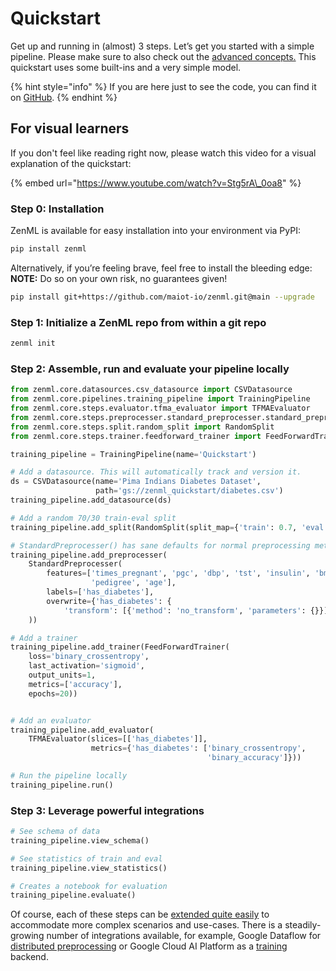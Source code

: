 # Quickstart
Get up and running in (almost) 3 steps.
Let’s get you started with a simple pipeline. Please make sure to also check out the [advanced concepts.](core-concepts.md) This quickstart uses some built-ins and a very simple model.

{% hint style="info" %}
If you are here just to see the code, you can find it on [GitHub](https://github.com/maiot-io/zenml#quickstart).
{% endhint %}

## **For visual learners**

If you don't feel like reading right now, please watch this video for a visual explanation of the quickstart:

{% embed url="https://www.youtube.com/watch?v=Stg5rA\_0oa8" %}

### **Step 0: Installation**

ZenML is available for easy installation into your environment via PyPI:

```bash
pip install zenml
```

Alternatively, if you’re feeling brave, feel free to install the bleeding edge: **NOTE:** Do so on your own risk, no guarantees given!

```bash
pip install git+https://github.com/maiot-io/zenml.git@main --upgrade
```

### Step 1: Initialize a ZenML repo from within a git repo

```python
zenml init
```

### **Step 2: Assemble, run and evaluate your pipeline locally**

```python
from zenml.core.datasources.csv_datasource import CSVDatasource
from zenml.core.pipelines.training_pipeline import TrainingPipeline
from zenml.core.steps.evaluator.tfma_evaluator import TFMAEvaluator
from zenml.core.steps.preprocesser.standard_preprocesser.standard_preprocesser import StandardPreprocesser
from zenml.core.steps.split.random_split import RandomSplit
from zenml.core.steps.trainer.feedforward_trainer import FeedForwardTrainer

training_pipeline = TrainingPipeline(name='Quickstart')

# Add a datasource. This will automatically track and version it.
ds = CSVDatasource(name='Pima Indians Diabetes Dataset', 
                   path='gs://zenml_quickstart/diabetes.csv')
training_pipeline.add_datasource(ds)

# Add a random 70/30 train-eval split
training_pipeline.add_split(RandomSplit(split_map={'train': 0.7, 'eval': 0.3}))

# StandardPreprocesser() has sane defaults for normal preprocessing methods
training_pipeline.add_preprocesser(
    StandardPreprocesser(
        features=['times_pregnant', 'pgc', 'dbp', 'tst', 'insulin', 'bmi',
                  'pedigree', 'age'],
        labels=['has_diabetes'],
        overwrite={'has_diabetes': {
            'transform': [{'method': 'no_transform', 'parameters': {}}]}}
    ))

# Add a trainer
training_pipeline.add_trainer(FeedForwardTrainer(
    loss='binary_crossentropy',
    last_activation='sigmoid',
    output_units=1,
    metrics=['accuracy'],
    epochs=20))


# Add an evaluator
training_pipeline.add_evaluator(
    TFMAEvaluator(slices=[['has_diabetes']],
                  metrics={'has_diabetes': ['binary_crossentropy',
                                            'binary_accuracy']}))

# Run the pipeline locally
training_pipeline.run()
```

### **Step 3: Leverage powerful integrations**

```python
# See schema of data
training_pipeline.view_schema()

# See statistics of train and eval
training_pipeline.view_statistics()

# Creates a notebook for evaluation
training_pipeline.evaluate()
```

Of course, each of these steps can be [extended quite easily](../steps/what-is-a-step.md) to accommodate more complex scenarios and use-cases. There is a steadily-growing number of integrations available, for example, Google Dataflow for [distributed preprocessing](https://github.com/maiot-io/zenml/tree/staging#...) or Google Cloud AI Platform as a [training](https://github.com/maiot-io/zenml/tree/staging#...)  backend.

